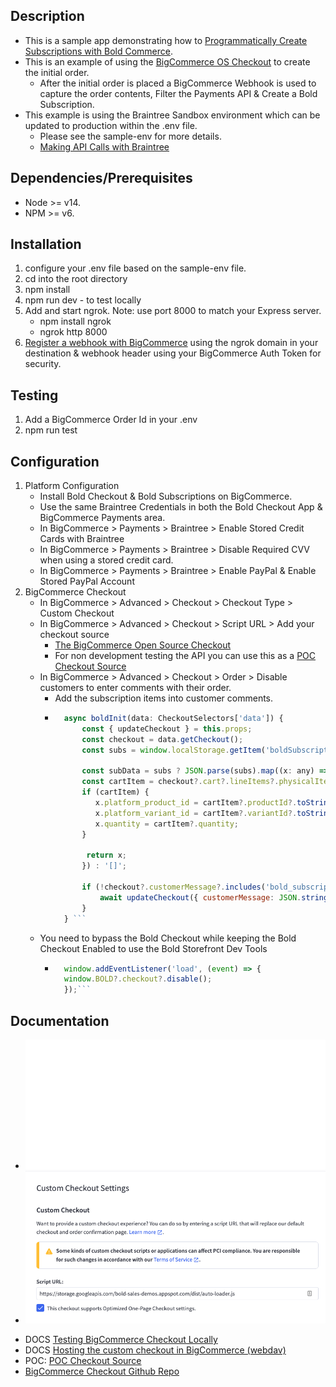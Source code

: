## Description
- This is a sample app demonstrating how to [Programmatically Create Subscriptions with Bold Commerce](https://developer.boldcommerce.com/default/guides/subscriptions-v2/create-subscription).
- This is an example of using the [BigCommerce OS Checkout](https://github.com/bigcommerce/checkout-js) to create the initial order.
   - After the initial order is placed a BigCommerce Webhook is used to capture the order contents, Filter the Payments API & Create a Bold Subscription.
- This example is using the Braintree Sandbox environment which can be updated to production within the .env file. 
    - Please see the sample-env for more details.
    - [Making API Calls with Braintree](https://graphql.braintreepayments.com/guides/making_api_calls/)

## Dependencies/Prerequisites
* Node >= v14.
* NPM >= v6.

## Installation
1. configure your .env file based on the sample-env file.
2. cd into the root directory
3. npm install
4. npm run dev - to test locally
5. Add and start ngrok. Note: use port 8000 to match your Express server.
    * npm install ngrok
    * ngrok http 8000
6. [Register a webhook with BigCommerce](https://developer.bigcommerce.com/api-reference/b3A6MzU5MDUyNzI-create-a-webhook#Request) using the ngrok domain in your destination & webhook header using your BigCommerce Auth Token for security. 

## Testing
1. Add a BigCommerce Order Id in your .env
2. npm run test

## Configuration
1. Platform Configuration
    - Install Bold Checkout & Bold Subscriptions on BigCommerce.
    - Use the same Braintree Credentials in both the Bold Checkout App & BigCommerce Payments area.
    - In BigCommerce > Payments > Braintree > Enable Stored Credit Cards with Braintree
    - In BigCommerce > Payments > Braintree > Disable Required CVV when using a stored credit card.
    - In BigCommerce > Payments > Braintree > Enable PayPal & Enable Stored PayPal Account
2. BigCommerce Checkout
    - In BigCommerce > Advanced > Checkout > Checkout Type > Custom Checkout
    - In BigCommerce > Advanced > Checkout > Script URL > Add your checkout source
        - [The BigCommerce Open Source Checkout](https://github.com/bigcommerce/checkout-js)
        - For non development testing the API you can use this as a [POC Checkout Source](https://storage.googleapis.com/bold-sales-demos.appspot.com/dist/auto-loader.js)
    - In BigCommerce > Advanced > Checkout > Order > Disable customers to enter comments with their order.
        - Add the subscription items into customer comments.
        - ``` javascript
            async boldInit(data: CheckoutSelectors['data']) {
                const { updateCheckout } = this.props;
                const checkout = data.getCheckout();
                const subs = window.localStorage.getItem('boldSubscriptionsSuccessfulAddToCarts');

                const subData = subs ? JSON.parse(subs).map((x: any) => {
                const cartItem = checkout?.cart?.lineItems?.physicalItems?.find((item: any) => item.id === x.line_item_id);
                if (cartItem) {
                   x.platform_product_id = cartItem?.productId?.toString();
                   x.platform_variant_id = cartItem?.variantId?.toString();
                   x.quantity = cartItem?.quantity;
                }

                 return x;
                }) : '[]';

                if (!checkout?.customerMessage?.includes('bold_subscriptions') && subs !== '[]') {
                    await updateCheckout({ customerMessage: JSON.stringify({ bold_subscriptions: subData } || '[]') });
                }
            } ```
    - You need to bypass the Bold Checkout while keeping the Bold Checkout Enabled to use the Bold Storefront Dev Tools
        - ```javascript 
            window.addEventListener('load', (event) => {
            window.BOLD?.checkout?.disable();
            });```

## Documentation
- <img src="/api.svg">
- <img src="/checkout-js.png">
* DOCS [Testing BigCommerce Checkout Locally](https://developer.bigcommerce.com/stencil-docs/customizing-checkout/open-checkout-quick-start)
* DOCS [Hosting the custom checkout in BigCommerce (webdav)](https://developer.bigcommerce.com/stencil-docs/customizing-checkout/installing-custom-checkouts)
* POC: [POC Checkout Source](https://storage.googleapis.com/bold-sales-demos.appspot.com/dist/auto-loader.js)
* [BigCommerce Checkout Github Repo](https://github.com/bigcommerce/checkout-js)
